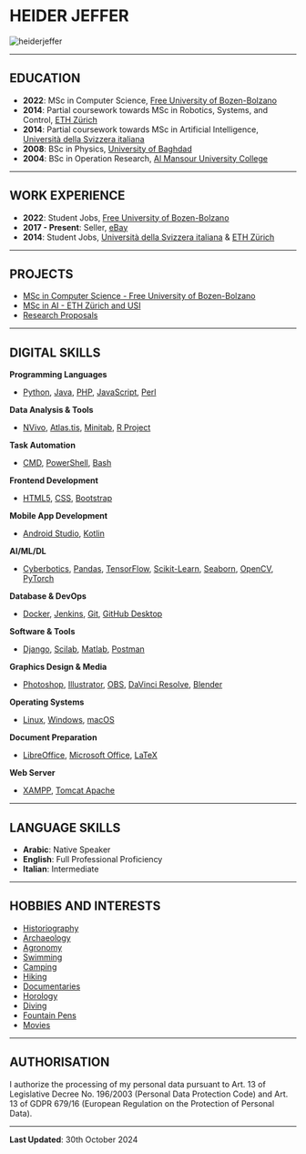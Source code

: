 # HEIDER JEFFER

<p style="text-align: justify;"><img alt="heiderjeffer" src="https://komarev.com/ghpvc/?username=heiderjeffer&amp;label=Profile%20views&amp;color=0e75b6&amp;style=flat" />&nbsp;</p>

---

<!---## PERSONAL INFORMATION
- **Name**: Heider Jeffer
- **Date of Birth**: 01/October/1986
- **Address**: Via Castel Weinegg 2, 39100, Bozen-Bolzano, Italy
- **E-mail**: [hheider.jeffer@gmail.com](mailto:hheider.jeffer@gmail.com)
- **Website**: [https://github.com/HeiderJeffer](https://github.com/HeiderJeffer)

---
-->
## EDUCATION

- **2022**: MSc in Computer Science, [Free University of Bozen-Bolzano](https://www.unibz.it/)
- **2014**: Partial coursework towards MSc in Robotics, Systems, and Control, [ETH Zürich](https://ethz.ch/en.html)
- **2014**: Partial coursework towards MSc in Artificial Intelligence, [Università della Svizzera italiana](https://www.usi.ch/en)
- **2008**: BSc in Physics, [University of Baghdad](https://en.uobaghdad.edu.iq/)
- **2004**: BSc in Operation Research, [Al Mansour University College](https://muc.edu.iq/en)

---

## WORK EXPERIENCE

- **2022**: Student Jobs, [Free University of Bozen-Bolzano](https://www.unibz.it/)
- **2017 - Present**: Seller, [eBay](https://www.ebay.it/usr/heidejeffe_0)
- **2014**: Student Jobs, [Università della Svizzera italiana](https://www.usi.ch/en) & [ETH Zürich](https://ethz.ch/en.html)

---

## PROJECTS

- [MSc in Computer Science - Free University of Bozen-Bolzano](https://github.com/HeiderJeffer?tab=repositories&q=UNIBZ&type=&language=&sort=)
- [MSc in AI - ETH Zürich and USI](https://github.com/HeiderJeffer?tab=repositories&q=MSc+in+AI+ETH+ZURICH+and+USI&type=&language=&sort=)
- [Research Proposals](https://github.com/HeiderJeffer?tab=repositories&q=rp&type=&language=&sort=)

---

## DIGITAL SKILLS

**Programming Languages**  
- [Python](https://www.python.org/), [Java](https://www.eclipse.org/), [PHP](https://www.phpmyadmin.net/), [JavaScript](https://www.w3schools.com/js/), [Perl](https://www.perl.org/)

**Data Analysis & Tools**  
- [NVivo](https://lumivero.com/products/nvivo/), [Atlas.tis](https://atlasti.com/), [Minitab](https://www.minitab.com/en-us/), [R Project](https://www.r-project.org/)

**Task Automation**  
- [CMD](https://learn.microsoft.com/en-us/windows-server/administration/windows-commands/cmd), [PowerShell](https://learn.microsoft.com/en-us/powershell/scripting/install/installing-powershell-on-windows?view=powershell-7.3), [Bash](https://www.gnu.org/software/bash/)

**Frontend Development**  
- [HTML5](https://www.w3schools.com/html/), [CSS](https://www.w3schools.com/css/), [Bootstrap](https://getbootstrap.com/)

**Mobile App Development**  
- [Android Studio](https://developer.android.com/studio), [Kotlin](https://kotlinlang.org/)

**AI/ML/DL**  
- [Cyberbotics](https://cyberbotics.com/), [Pandas](https://pandas.pydata.org/), [TensorFlow](https://www.tensorflow.org/), [Scikit-Learn](https://scikit-learn.org/stable/), [Seaborn](https://seaborn.pydata.org/), [OpenCV](https://opencv.org/), [PyTorch](https://pytorch.org/)

**Database & DevOps**  
- [Docker](https://www.docker.com/), [Jenkins](https://www.jenkins.io/), [Git](https://git-scm.com/), [GitHub Desktop](https://desktop.github.com/)

**Software & Tools**  
- [Django](https://www.djangoproject.com/), [Scilab](https://www.scilab.org/), [Matlab](https://www.mathworks.com/products/matlab.html), [Postman](https://www.postman.com/)

**Graphics Design & Media**  
- [Photoshop](https://www.adobe.com/products/photoshop.html), [Illustrator](https://www.adobe.com/products/illustrator.html#%3A~%3Atext%3DAdobe%20Illustrator%20is%20the%20industry%2Cfor%20Patterns%20or%20Global%20Edits), [OBS](https://obsproject.com/), [DaVinci Resolve](https://www.blackmagicdesign.com/products/davinciresolve), [Blender](https://www.blender.org/)

**Operating Systems**  
- [Linux](https://www.kernel.org/), [Windows](https://www.microsoft.com/en-us/windows), [macOS](https://support.apple.com/guide/mac-help/welcome/mac)

**Document Preparation**  
- [LibreOffice](https://www.libreoffice.org/), [Microsoft Office](https://www.office.com/), [LaTeX](https://www.overleaf.com/)

**Web Server**  
- [XAMPP](https://www.apachefriends.org/), [Tomcat Apache](https://tomcat.apache.org/)

---

## LANGUAGE SKILLS

- **Arabic**: Native Speaker
- **English**: Full Professional Proficiency
- **Italian**: Intermediate

---

## HOBBIES AND INTERESTS

- [Historiography](https://en.wikipedia.org/wiki/Historiography)
- [Archaeology](https://en.wikipedia.org/wiki/Archaeology)
- [Agronomy](https://en.wikipedia.org/wiki/Agronomy)
- [Swimming](https://en.wikipedia.org/wiki/Swimming)
- [Camping](https://en.wikipedia.org/wiki/Camping)
- [Hiking](https://en.wikipedia.org/wiki/Hiking)
- [Documentaries](https://en.wikipedia.org/wiki/Documentary_film)
- [Horology](https://en.wikipedia.org/wiki/Chronometry)
- [Diving](https://en.wikipedia.org/wiki/Underwater_diving)
- [Fountain Pens](https://en.wikipedia.org/wiki/Fountain_pen)
- [Movies](https://en.wikipedia.org/wiki/Film)

---

## AUTHORISATION

I authorize the processing of my personal data pursuant to Art. 13 of Legislative Decree No. 196/2003 (Personal Data Protection Code) and Art. 13 of GDPR 679/16 (European Regulation on the Protection of Personal Data).

---

**Last Updated**: 30th October 2024





<!--
<p>Welcome to the website of Heider Jeffer: Researcher| Developer| Software Engineer| Software Architect<br />
Artificial Intelligence| Machine Learning| Deep Learning| Simulation Modelation and Optimazition<br />
Human Computer Interaction| History Science| Archival Science| Digital Humanities| Media Technology<br />
Food Sciences| Nutrition| Public Health| Consumer Psychology| Human Behaviour| Sustainability| Social Science<br />
Climate Science| Environmental Science| Criminology</p>

<body>
<p><strong>EDUCATION</strong></p>

<ul>
	<li>2022 <a href="https://www.unibz.it/"><strong>Free University of Bozen-Bolzano</strong></a> - MSc in Computer Science.</li>
	<li>2014 <a href="https://ethz.ch/en.html"><strong>ETH Z&uuml;rich</strong></a> - MSc in Robotics, Systems and Control.</li>
	<li>2014 <a href="https://www.usi.ch/en"><strong>Universit&agrave; della Svizzera italiana</strong></a> - MSc in Artificial Intelligence.</li>
	<li>2008 <a href="https://en.uobaghdad.edu.iq/"><strong>University of Baghdad</strong></a> - BSc in Physics.</li>
	<li>2004 <a href="https://muc.edu.iq/en"><strong>Al Mansour University College</strong></a> - BSc in Operation Research.</li>
</ul>

<p><strong>WORK EXPERIENCE</strong></p>

<p>Student Jobs</p>

<ul>
	<li>2022 <a href="https://www.unibz.it/"><strong>Free University of Bozen-Bolzano</strong></a></li>
	<li>2014 <a href="https://ethz.ch/en.html"><strong>ETH Z&uuml;rich</strong></a></li>
	<li>2014 <a href="https://www.usi.ch/en"><strong>Universit&agrave; della Svizzera italiana</strong></a></li>
</ul>

<p>2017 Seller on <a href="https://www.ebay.it/usr/heidejeffe_0">eBay</a>:</p>

<ul>
	<li>High Quality Thinkpad XX30 Laptops</li>
	<li>Vintage Fountain Pen.</li>
	<li>Exquisite Antiques &amp; Elegant Home Decor - Antiques &ndash; Silver, Persian Old Carpets, and Glassware Vases.</li>
</ul>

<p><br />
<strong>Projects for MSc. in AI - ETH-Zurich and USI</strong></p>

<ol>
	<li><a href="https://github.com/HeiderJeffer/MSc.-ETH-Zurich-Universit-della-Svizzera-Italiana-Semantic-Web">Unraveling the Semantic Web: A Comprehensive Exploration</a>. Instructor: Dean Prof. <a href="https://www.inf.usi.ch/faculty/jazayeri/">Mehdi Jazayeri</a> - Assistant: Dr. <a href="https://people.idsia.ch/~nesic/CV/SasaNesic-CV.pdf">Sasa Nesic</a>. Design and Developed in Python by Heider Jeffer.</li>
	<li><a href="https://github.com/HeiderJeffer/MSc.-ETH-Zurich-and-UNIVERSIT-DELLA-SVIZZERA-ITALIANA-Intelligent-Information-Access/blob/main/README.md">Intelligent Information Access - Question Answering</a>.&nbsp; Instructor: Dean Prof. <a href="https://www.inf.usi.ch/faculty/jazayeri/">Mehdi Jazayeri</a>. Assistant: <a href="https://people.idsia.ch/~nesic/CV/SasaNesic-CV.pdf">Sasa Nesic</a> Instructor: Professor <a href="https://search.usi.ch/en/people/4f0dd874bbd63c00938825fae1843200/crestani-fabio">Fabio Crestani</a>. Assistant: Dr. Robert Gambera. Designed and Developed using Python by Author: Heider Jeffer.</li>
	<li><a href="https://github.com/HeiderJeffer/MSc.-ETH-Zurich-and-USI-Equilibrium-Analysis-in-Computational-Science/blob/main/README.md">Equilibrium Analysis in Computational Science</a>.&nbsp; Speaker: Heider Jeffer. Instructor: Dean Prof. <a href="https://www.inf.usi.ch/faculty/jazayeri/">Mehdi Jazayeri</a>. Assistant: Dr. <a href="https://people.idsia.ch/~nesic/CV/SasaNesic-CV.pdf">Sasa Nesic</a>. Designed and Developed using Python by Heider Jeffer.</li>
	<li><a href="https://github.com/HeiderJeffer/MSc-in-AI-ETH-USI-Abstract-Algebra">Exploring Abstract Algebra Concepts through Python: A Computational Approach</a>. Author: Heider Jeffer Instructor Dean Prof. <a href="https://www.inf.usi.ch/faculty/jazayeri/">Mehdi Jazayeri</a>. Assistant: Dr. <a href="https://people.idsia.ch/~nesic/CV/SasaNesic-CV.pdf">Sasa Nesic</a>. Designed and Developed using Python by Heider Jeffer.</li>
	<li><a href="https://github.com/HeiderJeffer/MSc.-in-AI-ETH-Zurich-and-USI-Simulation-Modulation-and-Optimization">Simulation, Modulation, and Optimization</a>. Author: Heider Jeffer. Instructor Dean Prof. <a href="https://www.inf.usi.ch/faculty/jazayeri/">Mehdi Jazayeri</a>. Assistant: Dr. <a href="https://people.idsia.ch/~nesic/CV/SasaNesic-CV.pdf">Sasa Nesic</a>. Designed and Developed using Python by Heider Jeffer.</li>
	<li><a href="https://github.com/HeiderJeffer/MSc.-in-AI-ETH-ZURICH-and-USI-Computational-Geometry">Computational Geometry</a>. Speaker: Prof. <a href="https://www.inf.usi.ch/faculty/papadopoulou/">Evanthia Papadopoulou</a> and Heider Jeffer. Instructor: Dean Prof. <a href="https://www.inf.usi.ch/faculty/jazayeri/">Mehdi Jazayeri</a>. Assistant: Dr. <a href="https://people.idsia.ch/~nesic/CV/SasaNesic-CV.pdf">Sasa Nesic</a>. Developed using Python by Heider Jeffer.</li>
	<li><a href="https://github.com/HeiderJeffer/MSc-in-AI-ETH-ZURICH-and-USI-Ubiquitous-Computing">Ubiquitous Computing</a>. Speaker: Heider Jeffer and Prof. <a href="https://search.usi.ch/en/people/c543f5bfc3f21587b8b79dee8ce84a93/langheinrich-marc">Marc Langheinrich</a>. Instructor: Dean Prof. <a href="https://www.inf.usi.ch/faculty/jazayeri/">Mehdi Jazayeri</a>. Assistant: Dr. <a href="https://people.idsia.ch/~nesic/CV/SasaNesic-CV.pdf">Sasa Nesic</a>. Developed using Python by Heider Jeffer.</li>
	<li><a href="https://github.com/HeiderJeffer/MSc-in-AI-ETH-and-USI-Computer-Graphics">Computer Graphics</a>. Speakers: Heider Jeffer and Prof. <a href="https://search.usi.ch/it/persone/cfb4ceb575aa84f8dc72d1da772b416b/hormann-kai">Kai Hormann</a>. Instructor: Dean Prof. <a href="https://www.inf.usi.ch/faculty/jazayeri/">Mehdi Jazayeri</a>. Assistant: Dr. <a href="https://people.idsia.ch/~nesic/CV/SasaNesic-CV.pdf">Sasa Nesic</a>. Developed using Python by Heider Jeffer.</li>
	<li><a href="https://github.com/HeiderJeffer/MSc-in-AI-ETH-and-USI-Programming-language">Programming language</a>. Speaker: Heider Jeffer. Instructor: Dean Prof. <a href="https://www.inf.usi.ch/faculty/jazayeri/">Mehdi Jazayeri</a>. Assistant: Dr. <a href="https://people.idsia.ch/~nesic/CV/SasaNesic-CV.pdf">Sasa Nesic</a>. Developed using Python by Heider Jeffer.</li>
	<li><a href="https://github.com/HeiderJeffer/MSc-in-AI-ETH-and-USI-The-rise-and-fall-of-IOS">THE RISE AND FALL OF I.O.S</a>. Instructor: Dean Prof. <a href="https://www.inf.usi.ch/faculty/jazayeri/">Mehdi Jazayeri</a>. Assistant: Dr. <a href="https://people.idsia.ch/~nesic/CV/SasaNesic-CV.pdf">Sasa Nesic</a>. Developed by Heider Jeffer Team.</li>
	<li><a href="https://github.com/HeiderJeffer/MSc-in-AI-ETH-and-USI-Algorithm-and-Complexity">Algorithm and Complexity in Artificial Intelligence</a>. Speakers: Heider Jeffer and Prof. <a href="https://people.idsia.ch/~juergen/">J&uuml;rgen Schmidhuber</a>. Instructor: Dean Prof. <a href="https://www.inf.usi.ch/faculty/jazayeri/">Mehdi Jazayeri</a>. Assistant: Dr. <a href="https://people.idsia.ch/~nesic/CV/SasaNesic-CV.pdf">Sasa Nesic</a>. Developed using Python by Heider Jeffer.</li>
</ol>

<p><strong>Projects for MSc. in Computer Science &ndash; UNIBZ</strong></p>

<ol>
	<li><a href="https://github.com/HeiderJeffer/Gilgamesh">Master Thesis: Why Hardware Startups Fail</a>. Supervisor Prof. <a href="https://www.unibz.it/en/faculties/engineering/academic-staff/person/31445-xiaofeng-wang">Xiaofeng Wang</a>. Developed and Submitted by Heider Jeffer for MSc in Computer Science.</li>
	<li><a href="https://github.com/HeiderJeffer/SZZ-Algorithm-for-Software-Reliability-and-Testing">SZZ Algorithm for Software Reliability and Testing</a>. Supervisor Prof <a href="https://www.unibz.it/en/faculties/engineering/academic-staff/person/2242-barbara-russo">Barbara Russo</a>. Developed by Heider Jeffer.</li>
	<li><a href="https://gitlab.inf.unibz.it/Heider.Jeffer/AYO">AYO Project for W&uuml;rth Phoenix Software Reliability and Testing</a>. Supervisor Prof <a href="https://www.unibz.it/en/faculties/engineering/academic-staff/person/2242-barbara-russo">Barbara Russo</a>. Developed using <a href="http://www.eclipse.org/downloads/eclipse-packages/" target="_blank">Java</a> by Heider Jeffer.</li>
	<li><a href="https://github.com/HeiderJeffer/Lean-Start-Up">Lean Start-Up</a>. Supervisor Prof. <a href="https://www.unibz.it/en/faculties/engineering/academic-staff/person/31445-xiaofeng-wang">Xiaofeng Wang</a>. Developed by Heider Jeffer.</li>
	<li><a href="https://github.com/HeiderJeffer/Statistical-Methods">Statistical Methods</a>. Supervisor Prof. <a href="https://webapps.unitn.it/du/en/Persona/PER0003959/Curriculum">Leonardo Ricci</a>. Stat solutions by Heider Jeffer.</li>
	<li><a href="https://github.com/HeiderJeffer/Software-Process-and-Project-Management">Software Process Management</a>. Supervisor Prof. <a href="https://ajanes.github.io/">Andrea Janes</a> Developed using Django, Python, MySQL, Slack, TravisCI by Heider Jeffer Team.</li>
	<li><a href="https://github.com/HeiderJeffer/Requirements-and-Design-of-Software-Systems">Requirements and Design of Software Systems</a>. Supervisor Prof. Gabriella Dodero. Requirements, Architecture and Design Document developed by Heider Jeffer.</li>
	<li><a href="https://github.com/HeiderJeffer/Institutional-Communication">Institutional Communication</a>. Supervisor Prof. <a href="https://www.gu.se/en/about/find-staff/davidegirardelli">Davide Girardelli</a>. &ldquo;USE NARRATIVE TO BUILD YOUR BRAND&rdquo; developed by Heider Jeffer</li>
	<li><a href="https://github.com/HeiderJeffer/Seminars-in-Human-Machine-Interaction">Seminars in Human Machine Interaction</a>. Supervisor Prof. <a href="https://www.unibz.it/en/faculties/engineering/academic-staff/person/8607-rosella-gennari">Rosella Gennari</a>. Wald and Z-Test, &nbsp;(<a href="https://measuringu.com/calculators/wald/#bestest">Best Estimate</a>,&nbsp;<a href="https://measuringu.com/calculators/wald/#maxlike">MLE</a>,&nbsp;<a href="https://measuringu.com/calculators/wald/#laplace_est">LaPlace</a>,&nbsp;<a href="https://measuringu.com/calculators/wald/#jeff_est">Jeffrey&#39;s</a>, and&nbsp;<a href="https://measuringu.com/calculators/wald/#wilson_est">Wilson</a>), Calculate the UX and struggle. Developed by Heider Jeffer Team.</li>
	<li><a href="https://github.com/HeiderJeffer/Technical-and-Scientific-Communication/">Technical and Scientific Communication</a>. Supervisor Prof. <a href="https://people.utwente.nl/g.guizzardi">Giancarlo Guizzardi</a>. Design and Developing an Academic Research Paper. Defend and Present by Heider Jeffer.</li>
	<li><a href="https://github.com/HeiderJeffer/System-Security">System Security</a>. Supervisor Prof <a href="https://www.ifi.uzh.ch/en/dbtg/Staff/helmer.html">Sven Helmer</a>. Building from scratch an Ecommerce website. Securing ecommerce website and its DB against Cyber Threats. Built and Developed using PHP by Heider Jeffer Team.</li>
	<li><a href="https://github.com/HeiderJeffer/Advanced-Internet-Technologies">Advanced Internet Technologies</a>. Supervisor Prof. <a href="https://www.unibz.it/en/faculties/engineering/academic-staff/person/36376-claus-pahl">Claus Pahl</a>. Building from scratch an Ecommerce website. Three Layers X Two Tiers are Software architecture of this project Built and Developed by Heider Jeffer Teams.</li>
	<li><a href="https://github.com/HeiderJeffer/Software-Reliability-and-Testing">Software Reliability and Testing</a>. Supervisor Prof <a href="https://www.unibz.it/en/faculties/engineering/academic-staff/person/2242-barbara-russo">Barbara Russo</a>. <a href="http://www.eclipse.org/downloads/eclipse-packages/">Java</a>&nbsp;is programming languages used in this repository. Developed by Heider Jeffer Team.</li>
	<li><a href="https://github.com/HeiderJeffer/Research-Methods">Research Methods</a>. Supervisor Prof <a href="https://www.unibz.it/en/faculties/engineering/academic-staff/person/2242-barbara-russo">Barbara Russo</a>. Build and Design a scientific paper from scratch and defend/present this paper. Developed by Heider Jeffer.</li>
	<li><a href="https://github.com/HeiderJeffer/Mobile-Systems-Engineering">Mobile Systems Engineering</a>. Supervisor Prof. <a href="https://2024.esec-fse.org/profile/romainrobbes">Romain Robbes</a>. Develop and build from scratch an Android E-commerce App. Developed using Android Studio by Heider Jeffer.</li>
	<li><a href="https://github.com/HeiderJeffer/Seminars-in-Software-and-IT-Engineering">Seminars in Software and IT Engineering</a>. Our application helps the students to know where the available rooms in a specific time are. Developed using Java AWS, Jasmine, Trello by Heider Jeffer Team.</li>
</ol>

<p>&nbsp;<strong>DIGITAL SKILLS</strong></p>

<ol>
	<li>Programming Languages:&nbsp;<a href="https://www.python.org/">Python</a>&nbsp;/&nbsp;<a href="https://www.eclipse.org/">Java</a>&nbsp;/&nbsp;<a href="https://www.phpmyadmin.net/">PHP</a>&nbsp;/&nbsp;<a href="https://www.w3schools.com/js/">Java Scripts</a>&nbsp;/&nbsp;<a href="https://www.perl.org/">Perl</a></li>
	<li>Qualitative data analysis:&nbsp;<a href="https://lumivero.com/products/nvivo/">NVivo</a>&nbsp;/&nbsp;<a href="https://atlasti.com/">Atlas tis</a></li>
	<li>Data analysis and Statistical Computing:&nbsp;<a href="https://www.minitab.com/en-us/">Minitab</a>&nbsp;/&nbsp;<a href="https://www.r-project.org/">R Project</a></li>
	<li>Task Automation:&nbsp;<a href="https://learn.microsoft.com/en-us/windows-server/administration/windows-commands/cmd">CMD</a>&nbsp;/&nbsp;<a href="https://learn.microsoft.com/en-us/powershell/scripting/install/installing-powershell-on-windows?view=powershell-7.3">PowerShell</a>&nbsp;/&nbsp;<a href="https://www.gnu.org/software/bash/">Bash</a></li>
	<li>Frontend Development:&nbsp;<a href="https://www.w3schools.com/html/">HTML 5</a>&nbsp;/<a href="https://www.w3schools.com/css/">&nbsp;CSS</a>&nbsp;/&nbsp;<a href="https://getbootstrap.com/">Bootstrap</a></li>
	<li>Mobile App Development:&nbsp;<a href="https://developer.android.com/studio">Android Studio</a>&nbsp;/&nbsp;<a href="https://kotlinlang.org/">Kotlin</a></li>
	<li>AI/ML/DL:&nbsp;<a href="https://cyberbotics.com/">Cyberbotics</a>&nbsp;/&nbsp;<a href="https://pandas.pydata.org/">Pandas</a>&nbsp;/&nbsp;<a href="https://www.tensorflow.org/">TensorFlow</a>&nbsp;/&nbsp;<a href="https://scikit-learn.org/stable/">Scikit-Learn</a>&nbsp;/&nbsp;<a href="https://seaborn.pydata.org/">Seaborn</a>&nbsp;/<a href="https://opencv.org/">&nbsp;OpenCV</a>&nbsp;/&nbsp;<a href="https://pytorch.org/">PyTorch</a></li>
	<li>Database:&nbsp;<a href="https://www.docker.com/">Docker</a>&nbsp;/&nbsp;<a href="https://www.jenkins.io/">Jenkins</a></li>
	<li>Framework:&nbsp;<a href="https://www.djangoproject.com/">Django</a></li>
	<li>Software:&nbsp;<a href="https://git-scm.com/">Git</a>&nbsp;/&nbsp;<a href="https://desktop.github.com/">GitHub Desktop</a>/<a href="https://www.scilab.org/">&nbsp;Scilab</a>/&nbsp;<a href="https://www.mathworks.com/products/matlab.html">Matlab</a>&nbsp;/&nbsp;<a href="https://www.postman.com/">Postman</a></li>
	<li>Graphics Design:&nbsp;<a href="https://www.adobe.com/products/photoshop.html">Photoshop</a>&nbsp;/&nbsp;<a href="https://www.adobe.com/products/illustrator.html#%3A~%3Atext%3DAdobe%20Illustrator%20is%20the%20industry%2Cfor%20Patterns%20or%20Global%20Edits">Illustrator</a>&nbsp;/&nbsp;<a href="https://obsproject.com/">OBS</a>&nbsp;/&nbsp;<a href="https://www.blackmagicdesign.com/products/davinciresolve">DaVinci resolve</a>&nbsp;/&nbsp;<a href="https://ezgif.com/maker">Gif</a>&nbsp;/&nbsp;<a href="https://shotcut.org/">Shotcut</a>&nbsp;/&nbsp;<a href="https://www.blender.org/">Blender</a>&nbsp;/&nbsp;<a href="https://kdenlive.org/en/">Kdenlive</a>&nbsp;/&nbsp;<a href="https://www.gimp.org/">Gimp</a></li>
	<li>Operating Systems:&nbsp;<a href="https://www.kernel.org/">Linux</a>&nbsp;/&nbsp;<a href="https://www.microsoft.com/en-us/windows">Windows</a>&nbsp;/&nbsp;<a href="https://support.apple.com/guide/mac-help/welcome/mac">Mac Apple</a></li>
	<li>Document Preparation: <a href="https://www.libreoffice.org/">LibreOffice</a>/&nbsp;<a href="https://www.office.com/">Microsoft Office</a> /&nbsp;<a href="https://www.overleaf.com/">Latex</a></li>
	<li>Web Server:&nbsp;<a href="https://www.apachefriends.org/">XAMPP</a>&nbsp;/&nbsp;<a href="https://tomcat.apache.org/">Tomcat Apache</a></li>
</ol>

<p><strong>HOBBIES AND INTERESTS</strong></p>

<p><a href="https://en.wikipedia.org/wiki/Historiography">Historiography</a> | <a href="https://en.wikipedia.org/wiki/Archaeology">Archaeology</a> | <a href="https://en.wikipedia.org/wiki/Agronomy">Agronomy</a> | <a href="https://en.wikipedia.org/wiki/Swimming">Swimming</a> |<a href="https://en.wikipedia.org/wiki/Camping"> Camping</a> | <a href="https://en.wikipedia.org/wiki/Documentary_film">Documentaries</a> | <a href="https://en.wikipedia.org/wiki/Chronometry">Horology</a> | <a href="https://en.wikipedia.org/wiki/Underwater_diving">Diving</a> | <a href="https://en.wikipedia.org/wiki/Fountain_pen">Fountain Pens</a> | <a href="https://en.wikipedia.org/wiki/Film">Movies</a></p>
</body>


### Legal Notice:  
*“I authorize the processing of my personal data pursuant to art. 13 of Legislative Decree no. 196 of 30 June 2003 - ‘Personal Data Protection Code’ and art. 13 of GDPR 679/16 - ‘European Regulation on the Protection of Personal Data’.”*  

---

*Heider Jeffer*  
*30th November 2024*  

--- 


Advancing Digital Business Innovation for SMEs through Informatics
-->
